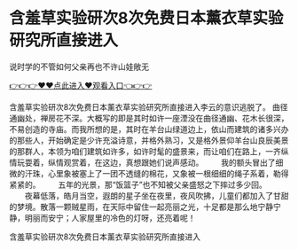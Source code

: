 # 含羞草实验研次8次免费日本薰衣草实验研究所直接进入
说时学的不管如何父亲再也不许山娃敞无

<a href="https://github.com/getmal/fdwwt/issues/2">👉👉👉♥♥点此进入♥观看入口👈👉👉</a>

含羞草实验研次8次免费日本薰衣草实验研究所直接进入李云的意识逃脱了。
曲径通幽处，禅房花不深。大概写的即是其时如许一座湮没在曲径通幽、花木长很深，不易创造的寺庙。而我所想的是，其时在羊台山绿道边上，依山而建筑的诸多兴办的那些人，开始确定是少许充溢诗意，并格外熟习，又是格外景仰羊台山良辰美景的那群人，本领为咱们建筑如许多，如许时髦的盛景来，而让咱们在路上，一齐纵情玩耍着，纵情观赏着，在这边，真想跟她们说声感动。
　　我的额头冒出了细微的汗珠，心里象被塞上了一团不透缝的棉花，又象被一根细细的绳子系着，勒得紧紧的。
　　五年的光景，那“饭篮子”也不知被父亲盛怒之下摔过多少回。
　　夜幕低落，皓月当空，遐朗的星子坐在夜里，夜风吹拂，儿童们都加入了甘甜的梦境。散落一颗贼星雨，在天际中留住一起亮丽之光，十足都是那么地宁静宁静，明丽而安宁；人家屋里的冷色的灯呀，还亮着呢！

含羞草实验研次8次免费日本薰衣草实验研究所直接进入
